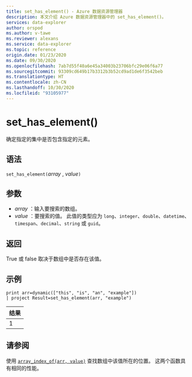 ```yaml
---
title: set_has_element() - Azure 数据资源管理器
description: 本文介绍 Azure 数据资源管理器中的 set_has_element()。
services: data-explorer
author: orspod
ms.author: v-tawe
ms.reviewer: alexans
ms.service: data-explorer
ms.topic: reference
origin.date: 01/23/2020
ms.date: 09/30/2020
ms.openlocfilehash: 7ab7d55f40a6e45a34003b23706bfc29e06f6a77
ms.sourcegitcommit: 93309cd649b17b3312b3b52cd9ad1de6f3542beb
ms.translationtype: HT
ms.contentlocale: zh-CN
ms.lasthandoff: 10/30/2020
ms.locfileid: "93105977"
---
```

# <a name="set_has_element"></a>set_has_element()

确定指定的集中是否包含指定的元素。

## <a name="syntax"></a>语法

`set_has_element(`*array* , *value*`)`

## <a name="arguments"></a>参数

* *array* ：输入要搜索的数组。
* *value* ：要搜索的值。 此值的类型应为 `long`、`integer`、`double`、`datetime`、`timespan`、`decimal`、`string` 或 `guid`。

## <a name="returns"></a>返回

True 或 false 取决于数组中是否存在该值。

## <a name="example"></a>示例

<!-- csl: https://help.kusto.chinacloudapi.cn:443/Samples -->
```kusto
print arr=dynamic(["this", "is", "an", "example"]) 
| project Result=set_has_element(arr, "example")
```

|结果|
|---|
|1|

## <a name="see-also"></a>请参阅

使用 [`array_index_of(arr, value)`](arrayindexoffunction.md) 查找数组中该值所在的位置。 这两个函数具有相同的性能。
